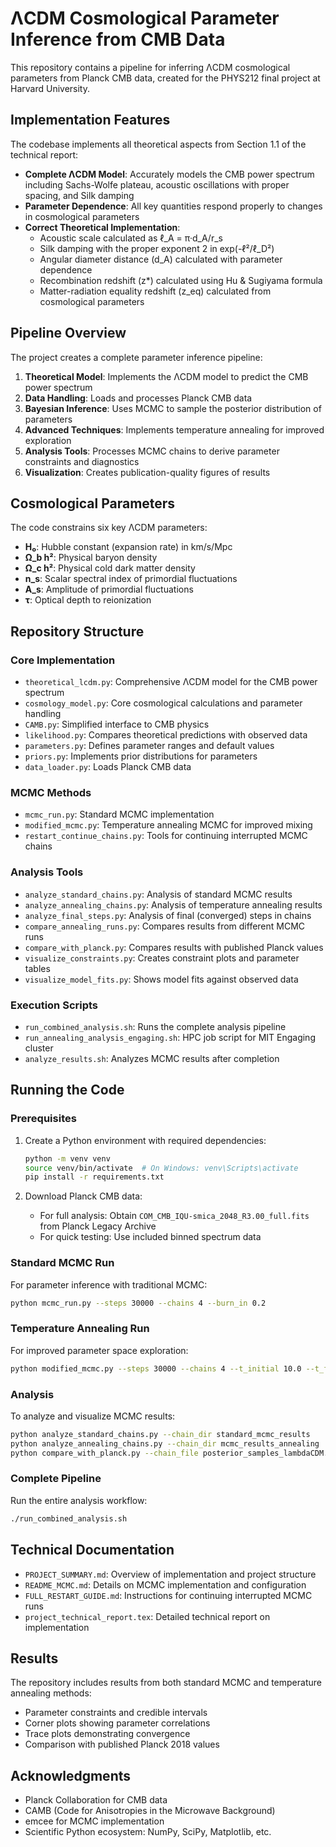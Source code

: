 # ΛCDM Cosmological Parameter Inference from CMB Data

This repository contains a pipeline for inferring ΛCDM cosmological parameters from Planck CMB data, created for the PHYS212 final project at Harvard University.

## Implementation Features

The codebase implements all theoretical aspects from Section 1.1 of the technical report:

- **Complete ΛCDM Model**: Accurately models the CMB power spectrum including Sachs-Wolfe plateau, acoustic oscillations with proper spacing, and Silk damping
- **Parameter Dependence**: All key quantities respond properly to changes in cosmological parameters
- **Correct Theoretical Implementation**:
  - Acoustic scale calculated as ℓ_A = π·d_A/r_s
  - Silk damping with the proper exponent 2 in exp(-ℓ²/ℓ_D²)
  - Angular diameter distance (d_A) calculated with parameter dependence
  - Recombination redshift (z*) calculated using Hu & Sugiyama formula
  - Matter-radiation equality redshift (z_eq) calculated from cosmological parameters

## Pipeline Overview

The project creates a complete parameter inference pipeline:

1. **Theoretical Model**: Implements the ΛCDM model to predict the CMB power spectrum
2. **Data Handling**: Loads and processes Planck CMB data
3. **Bayesian Inference**: Uses MCMC to sample the posterior distribution of parameters
4. **Advanced Techniques**: Implements temperature annealing for improved exploration
5. **Analysis Tools**: Processes MCMC chains to derive parameter constraints and diagnostics
6. **Visualization**: Creates publication-quality figures of results

## Cosmological Parameters

The code constrains six key ΛCDM parameters:

- **H₀**: Hubble constant (expansion rate) in km/s/Mpc
- **Ω_b h²**: Physical baryon density 
- **Ω_c h²**: Physical cold dark matter density
- **n_s**: Scalar spectral index of primordial fluctuations
- **A_s**: Amplitude of primordial fluctuations
- **τ**: Optical depth to reionization

## Repository Structure

### Core Implementation

- `theoretical_lcdm.py`: Comprehensive ΛCDM model for the CMB power spectrum
- `cosmology_model.py`: Core cosmological calculations and parameter handling
- `CAMB.py`: Simplified interface to CMB physics
- `likelihood.py`: Compares theoretical predictions with observed data
- `parameters.py`: Defines parameter ranges and default values
- `priors.py`: Implements prior distributions for parameters
- `data_loader.py`: Loads Planck CMB data

### MCMC Methods

- `mcmc_run.py`: Standard MCMC implementation
- `modified_mcmc.py`: Temperature annealing MCMC for improved mixing
- `restart_continue_chains.py`: Tools for continuing interrupted MCMC chains

### Analysis Tools

- `analyze_standard_chains.py`: Analysis of standard MCMC results
- `analyze_annealing_chains.py`: Analysis of temperature annealing results
- `analyze_final_steps.py`: Analysis of final (converged) steps in chains
- `compare_annealing_runs.py`: Compares results from different MCMC runs
- `compare_with_planck.py`: Compares results with published Planck values
- `visualize_constraints.py`: Creates constraint plots and parameter tables
- `visualize_model_fits.py`: Shows model fits against observed data

### Execution Scripts

- `run_combined_analysis.sh`: Runs the complete analysis pipeline
- `run_annealing_analysis_engaging.sh`: HPC job script for MIT Engaging cluster
- `analyze_results.sh`: Analyzes MCMC results after completion

## Running the Code

### Prerequisites

1. Create a Python environment with required dependencies:
   ```bash
   python -m venv venv
   source venv/bin/activate  # On Windows: venv\Scripts\activate
   pip install -r requirements.txt
   ```

2. Download Planck CMB data:
   - For full analysis: Obtain `COM_CMB_IQU-smica_2048_R3.00_full.fits` from Planck Legacy Archive
   - For quick testing: Use included binned spectrum data

### Standard MCMC Run

For parameter inference with traditional MCMC:
```bash
python mcmc_run.py --steps 30000 --chains 4 --burn_in 0.2
```

### Temperature Annealing Run

For improved parameter space exploration:
```bash
python modified_mcmc.py --steps 30000 --chains 4 --t_initial 10.0 --t_final 1.0
```

### Analysis

To analyze and visualize MCMC results:
```bash
python analyze_standard_chains.py --chain_dir standard_mcmc_results
python analyze_annealing_chains.py --chain_dir mcmc_results_annealing
python compare_with_planck.py --chain_file posterior_samples_lambdaCDM.npy
```

### Complete Pipeline

Run the entire analysis workflow:
```bash
./run_combined_analysis.sh
```

## Technical Documentation

- `PROJECT_SUMMARY.md`: Overview of implementation and project structure
- `README_MCMC.md`: Details on MCMC implementation and configuration
- `FULL_RESTART_GUIDE.md`: Instructions for continuing interrupted MCMC runs
- `project_technical_report.tex`: Detailed technical report on implementation

## Results

The repository includes results from both standard MCMC and temperature annealing methods:
- Parameter constraints and credible intervals
- Corner plots showing parameter correlations
- Trace plots demonstrating convergence
- Comparison with published Planck 2018 values

## Acknowledgments

- Planck Collaboration for CMB data
- CAMB (Code for Anisotropies in the Microwave Background)
- emcee for MCMC implementation
- Scientific Python ecosystem: NumPy, SciPy, Matplotlib, etc.